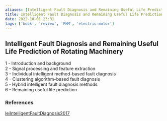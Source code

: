 ```yaml
---
aliases: [Intelligent Fault Diagnosis and Remaining Useful Life Prediction of Rotating Machinery]
title: Intelligent Fault Diagnosis and Remaining Useful Life Prediction of Rotating Machinery
date: 2022-10-01 23:31
tags: ['book', 'review', 'PHM', 'electric-motor']
---
```


## Intelligent Fault Diagnosis and Remaining Useful Life Prediction of Rotating Machinery

1 - Introduction and background  
2 - Signal processing and feature extraction  
3 - Individual intelligent method-based fault diagnosis  
4 - Clustering algorithm–based fault diagnosis  
5 - Hybrid intelligent fault diagnosis methods  
6 - Remaining useful life prediction

### References

[leiIntelligentFaultDiagnosis2017](../zotero/leiIntelligentFaultDiagnosis2017.md)
